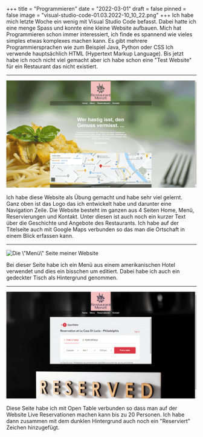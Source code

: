 +++
title = "Programmieren"
date = "2022-03-01"
draft = false
pinned = false
image = "visual-studio-code-01.03.2022-10_10_22.png"
+++
Ich habe mich letzte Woche ein wenig mit Visual Studio Code befasst. Dabei hatte ich eine menge Spass und konnte eine kleine Website aufbauen. Mich hat Programmieren schon immer interessiert, ich finde es spannend wie vieles simples etwas komplexes machen kann. Es gibt mehrere Programmiersprachen wie zum Beispiel Java, Python oder CSS Ich verwende hauptsächlich HTML (Hypertext Markup Language). Bis jetzt habe ich noch nicht viel gemacht aber ich habe schon eine "Test Website" für ein Restaurant das nicht existiert.

- - -

![](restaurant-menzli-brave-01.03.2022-09_40_32.png "Die Titelseite der Website ")

Ich habe diese Website als Übung gemacht und habe sehr viel gelernt. Ganz oben ist das Logo das ich entwickelt habe und darunter eine Navigation Zeile. Die Website besteht im ganzen aus 4 Seiten Home, Menü, Reservierungen und Kontakt. Unter diesen ist auch noch ein kurzer Text über die Geschichte und Angebote des Restaurants. Ich habe auf der Titelseite auch mit Google Maps verbunden so das man die Ortschaft in einem Blick erfassen kann.

- - -

![](restaurant-menzli-brave-01.03.2022-09_34_06.png "Die \\\"Menü\\\" Seite meiner Website ")

Bei dieser Seite habe ich ein Menü aus einem amerikanischen Hotel verwendet und dies ein bisschen um editiert. Dabei habe ich auch ein gedeckter Tisch als Hintergrund genommen.

- - -

![](restaurant-menzli-brave-01.03.2022-09_34_18.png "Die Seite für Reservationen ")

Diese Seite habe ich mit Open Table verbunden so dass man auf der Website Live Reservationen machen kann bis zu 20 Personen. Ich habe dann zusammen mit dem dunklen Hintergrund auch noch ein "Reserviert" Zeichen hinzugefügt.